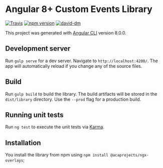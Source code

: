 # Angular 8+ Custom Events Library

[![Travis](https://travis-ci.org/acaprojects/ngx-overlays.svg)](https://travis-ci.org/acaprojects/ngx-overlays)
[![npm version](https://badge.fury.io/js/%40acaprojects%2Fngx-overlays.svg)](https://badge.fury.io/js/%40acaprojects%2Fngx-overlays)
[![david-dm](https://david-dm.org/acaprojects/ngx-overlays.svg)](https://david-dm.org/acaprojects/ngx-overlays)

This project was generated with [Angular CLI](https://github.com/angular/angular-cli) version 8.0.0.

## Development server

Run `gulp serve` for a dev server. Navigate to `http://localhost:4200/`. The app will automatically reload if you change any of the source files.

## Build

Run `gulp build` to build the library. The build artifacts will be stored in the `dist/library` directory. Use the `--prod` flag for a production build.

## Running unit tests

Run `ng test` to execute the unit tests via [Karma](https://karma-runner.github.io).

## Installation

You install the library from npm using `npm install @acaprojects/ngx-overlays`;
